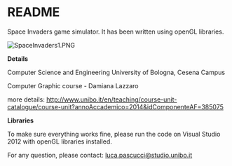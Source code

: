 # README #

Space Invaders game simulator. It has been written using openGL libraries.

![SpaceInvaders1.PNG](https://bitbucket.org/repo/L6RgEX/images/1736324775-SpaceInvaders1.PNG)

**Details**

Computer Science and Engineering University of Bologna, Cesena Campus

Computer Graphic course - Damiana Lazzaro

more details: http://www.unibo.it/en/teaching/course-unit-catalogue/course-unit?annoAccademico=2014&idComponenteAF=385075

**Libraries**

To make sure everything works fine, please run the code on Visual Studio 2012 with openGL libraries installed.

For any question, please contact: [luca.pascucci@studio.unibo.it](mailto:luca.pascucci@studio.unibo.it)